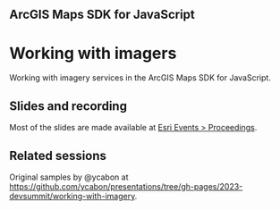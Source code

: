 ## ArcGIS Maps SDK for JavaScript
# Working with imagers

Working with imagery services in the ArcGIS Maps SDK for JavaScript.

## Slides and recording

Most of the slides are made available at [Esri Events > Proceedings](https://www.esri.com/en-us/about/events/index/proceedings).

## Related sessions

Original samples by @ycabon at https://github.com/ycabon/presentations/tree/gh-pages/2023-devsummit/working-with-imagery.